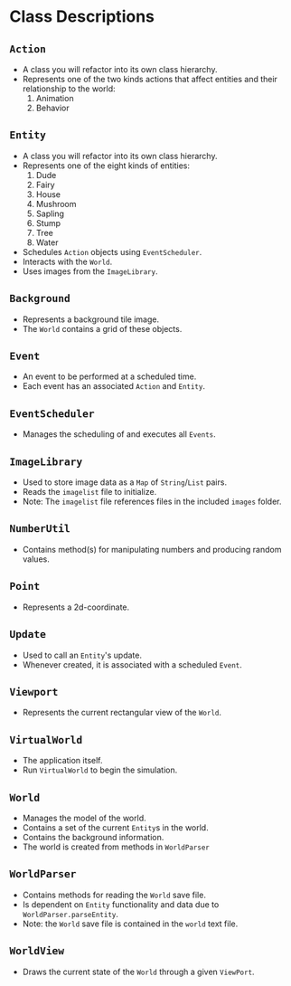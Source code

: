 # Class Descriptions

## `Action`
- A class you will refactor into its own class hierarchy.
- Represents one of the two kinds actions that affect entities and their relationship to the world:
  1. Animation
  2. Behavior

## `Entity`
- A class you will refactor into its own class hierarchy.
- Represents one of the eight kinds of entities:
  1. Dude
  2. Fairy
  3. House
  4. Mushroom
  5. Sapling
  6. Stump
  7. Tree
  8. Water
- Schedules `Action` objects using `EventScheduler`.
- Interacts with the `World`.
- Uses images from the `ImageLibrary`.

## `Background`
- Represents a background tile image.
- The `World` contains a grid of these objects.

## `Event`
- An event to be performed at a scheduled time.
- Each event has an associated `Action` and `Entity`.

## `EventScheduler`
- Manages the scheduling of and executes all `Events`.

## `ImageLibrary`
- Used to store image data as a `Map` of `String`/`List` pairs.
- Reads the `imagelist` file to initialize.
- Note: The `imagelist` file references files in the included `images` folder.

## `NumberUtil`
- Contains method(s) for manipulating numbers and producing random values.

## `Point`
- Represents a 2d-coordinate.

## `Update`
- Used to call an `Entity`'s update.
- Whenever created, it is associated with a scheduled `Event`.

## `Viewport`
- Represents the current rectangular view of the `World`.

## `VirtualWorld`
- The application itself.
- Run `VirtualWorld` to begin the simulation.

## `World`
- Manages the model of the world.
- Contains a set of the current `Entity`s in the world.
- Contains the background information.
- The world is created from methods in `WorldParser`

## `WorldParser`
- Contains methods for reading the `World` save file.
- Is dependent on `Entity` functionality and data due to `WorldParser.parseEntity`.
- Note: the `World` save file is contained in the `world` text file.

## `WorldView`
- Draws the current state of the `World` through a given `ViewPort`.